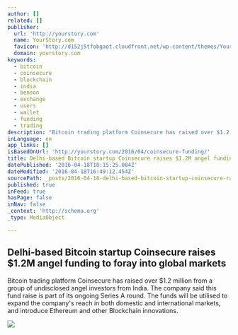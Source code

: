 ```yaml
---
author: []
related: []
publisher:
  url: 'http://yourstory.com'
  name: YourStory.com
  favicon: 'http://d152j5tfobgaot.cloudfront.net/wp-content/themes/YourStoryWPTheme/favicon.ico'
  domain: yourstory.com
keywords:
  - bitcoin
  - coinsecure
  - blockchain
  - india
  - benson
  - exchange
  - users
  - wallet
  - funding
  - trading
description: "Bitcoin trading platform Coinsecure has raised over $1.2 million from a group of undisclosed angel investors from India. The company said this fund raise is part of its ongoing Series A round. The funds will be utilised to expand the company's reach in both domestic and international markets, and introduce Ethereum and other Blockchain innovations."
inLanguage: en
app_links: []
isBasedOnUrl: 'http://yourstory.com/2016/04/coinsecure-funding/'
title: Delhi-based Bitcoin startup Coinsecure raises $1.2M angel funding to foray into global markets
datePublished: '2016-04-18T18:15:25.084Z'
dateModified: '2016-04-18T16:49:12.454Z'
sourcePath: _posts/2016-04-18-delhi-based-bitcoin-startup-coinsecure-raises-dollar12m-angel-fu.md
published: true
inFeed: true
hasPage: false
inNav: false
_context: 'http://schema.org'
_type: MediaObject

---
```

<article style=""><h1>Delhi-based Bitcoin startup Coinsecure raises $1.2M angel funding to foray into global markets</h1><p>Bitcoin trading platform Coinsecure has raised over $1.2 million from a group of undisclosed angel investors from India. The company said this fund raise is part of its ongoing Series A round. The funds will be utilised to expand the company's reach in both domestic and international markets, and introduce Ethereum and other Blockchain innovations.</p><img src="http://d152j5tfobgaot.cloudfront.net/wp-content/uploads/2016/04/Mohit-Kalra-and-Benson-Samuel.jpg" /></article>